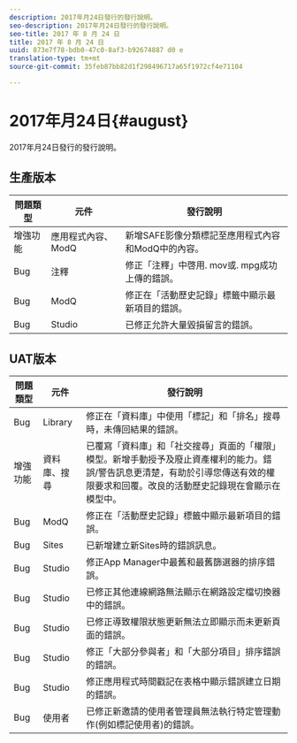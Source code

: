 ```yaml
---
description: 2017年月24日發行的發行說明。
seo-description: 2017年月24日發行的發行說明。
seo-title: 2017 年 8 月 24 日
title: 2017 年 8 月 24 日
uuid: 873e7f78-bdb0-47c0-8af3-b92674887 d0 e
translation-type: tm+mt
source-git-commit: 35feb87bb82d1f298496717a65f1972cf4e71104

---
```



# 2017年月24日{#august}

2017年月24日發行的發行說明。

## 生產版本

| **問題類型** | **元件** | **發行說明** |
|---|---|---|
| 增強功能 | 應用程式內容、ModQ | 新增SAFE影像分類標記至應用程式內容和ModQ中的內容。 |
| Bug | 注釋 | 修正「注釋」中啓用. mov或. mpg成功上傳的錯誤。 |
| Bug | ModQ | 修正在「活動歷史記錄」標籤中顯示最新項目的錯誤。 |
| Bug | Studio | 已修正允許大量毀損留言的錯誤。 |

## UAT版本

| **問題類型** | **元件** | **發行說明** |
|---|---|---|
| Bug | Library | 修正在「資料庫」中使用「標記」和「排名」搜尋時，未傳回結果的錯誤。 |
| 增強功能 | 資料庫、搜尋 | 已覆寫「資料庫」和「社交搜尋」頁面的「權限」模型。新增手動授予及廢止資產權利的能力。錯誤/警告訊息更清楚，有助於引導您傳送有效的權限要求和回覆。改良的活動歷史記錄現在會顯示在模型中。 |
| Bug | ModQ | 修正在「活動歷史記錄」標籤中顯示最新項目的錯誤。 |
| Bug | Sites | 已新增建立新Sites時的錯誤訊息。 |
| Bug | Studio | 修正App Manager中最舊和最舊篩選器的排序錯誤。 |
| Bug | Studio | 已修正其他連線網路無法顯示在網路設定檔切換器中的錯誤。 |
| Bug | Studio | 已修正導致權限狀態更新無法立即顯示而未更新頁面的錯誤。 |
| Bug | Studio | 修正「大部分參與者」和「大部分項目」排序錯誤的錯誤。 |
| Bug | Studio | 修正應用程式時間戳記在表格中顯示錯誤建立日期的錯誤。 |
| Bug | 使用者 | 已修正新邀請的使用者管理員無法執行特定管理動作(例如標記使用者)的錯誤。 |

